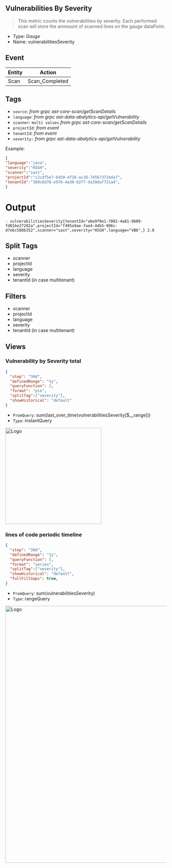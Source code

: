 ## Vulnerabilities By Severity
> This metric counts the vulnerabilities by severity.
> Each performed scan will store the ammount of scanned lines on the gauge dataPoint.

- Type: *Gauge*
- Name: vulnerabilitiesSeverity

## Event
| Entity        | Action |
| ------------- | ------------- |
| Scan          | Scan_Completed  |

## Tags

- `source`:        *from grpc ast-core-scan/getScanDetails*
- `language`:        *from grpc ast-data-abalytics-api/getVulnerability*
- `scanner`:      `multi values` *from grpc ast-core-scan/getScanDetails*
- `projectId`:     *from event*
- `tenantId`:      *from event*
- `severity:`        *from grpc ast-data-abalytics-api/getVulnerability*


Example:

```json
{
"language":"java",
"severity":"HIGH",
"scanner":"sast",
"projectId":"c2cdf5e7-b450-4f28-ac28-74567372e4a7",
"tenantId":"389c6d78-e97b-4a30-b2f7-da39daf721a4",
} 
```
# Output
```
- vulnerabilitiesSeverity{tenantId="abe9f0e1-7882-4a81-9b09-fd01be27282a",projectId="f495a9ae-fae4-44b5-906c-d7ebc588b352",scanner="sast",severity="HIGH",language="VB6",} 2.0
```
## Split Tags 
- scanner 
- projectId
- language
- severity
- tenantId (in case multitenant)

## Filters
- scanner 
- projectId
- language
- severity
- tenantId (in case multitenant)

## Views 
### Vulnerability by Severity total 
```json
{
  "step": "30d",
  "definedRange": "1y",
  "queryFunction": 2,
  "format": "pie",
  "splitTag":["severity"],
  "showHistorical": "default"
}
```
- `PromQuery`: sum(last_over_time(vulnerabilitiesSeverity[$__range]))
- `Type`: instantQuery
 <img src="https://github.com/CheckmarxDev/ast-metrics-documentation/blob/master/imgs/vulnerability-severity-total.png" alt="Logo" width="300" >

### lines of code periodic timeline 
```json
{
  "step": "30d",
  "definedRange": "1y",
  "queryFunction": 5,
  "format": "series",
  "splitTag":["severity"],
  "showHistorical": "default",
  "fullFillGaps": true,
}
```
- `PromQuery`: sum(vulnerabilitiesSeverity)
- `Type`: rangeQuery
<img src="https://github.com/CheckmarxDev/ast-metrics-documentation/blob/master/imgs/vulnerability-severity-overtime.png" alt="Logo" width="800" >
